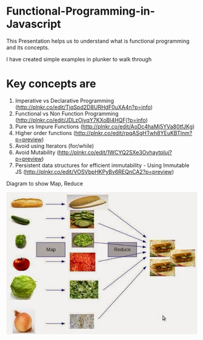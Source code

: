 # Functional-Programming-in-Javascript

This Presentation helps us to understand what is functional programming and its concepts.

I have created simple examples in plunker to walk through

# Key concepts are
1. Imperative vs Declarative Programming (http://plnkr.co/edit/TjqSpd2D8URHdF0uXA4n?p=info)
2. Functional vs Non Function Programming (http://plnkr.co/edit/JDLzOjyqY7KXoBl4HQFj?p=info)
3. Pure vs Impure Functions (http://plnkr.co/edit/AoDc4haMj5YVa80tfJKg)
4. Higher order functions (http://plnkr.co/edit/rpqASgHTwh8YEuKBTlnm?p=preview)
5. Avoid using Iterators (for/while)
6. Avoid Mutability (http://plnkr.co/edit/1WCYQ2SXe3OvhaytpIuj?p=preview)
7. Persistent data structures for efficient immutability - Using Immutable JS (http://plnkr.co/edit/VOSVbpHKPyBv6REQnCA2?p=preview)

Diagram to show Map, Reduce

![Image to show concept of map and reduce](https://raw.githubusercontent.com/mohanramphp/Functional-Programming-in-Javascript/master/map_reduce.png)


